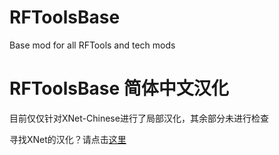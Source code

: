 # RFToolsBase
Base mod for all RFTools and tech mods

# RFToolsBase 简体中文汉化
目前仅仅针对XNet-Chinese进行了局部汉化，其余部分未进行检查

寻找XNet的汉化？请点击[这里](https://github.com/1826013250/XNet-Chinese)